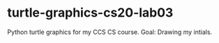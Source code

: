 # turtle-graphics-cs20-lab03
Python turtle graphics for my CCS CS course. Goal: Drawing my intials.
